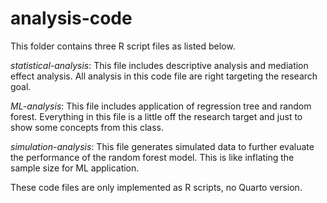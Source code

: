 # analysis-code

This folder contains three R script files as listed below. 

*statistical-analysis*: This file includes descriptive analysis and mediation effect analysis. All analysis in this code file are right targeting the research goal.

*ML-analysis*: This file includes application of regression tree and random forest. Everything in this file is a little off the research target and just to show some concepts from this class.

*simulation-analysis*: This file generates simulated data to further evaluate the performance of the random forest model. This is like inflating the sample size for ML application. 

These code files are only implemented as R scripts, no Quarto version. 

